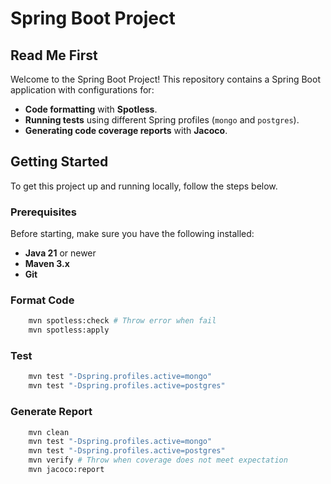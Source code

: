 # Spring Boot Project

## Read Me First

Welcome to the Spring Boot Project! This repository contains a Spring Boot application with configurations for:

- **Code formatting** with **Spotless**.
- **Running tests** using different Spring profiles (`mongo` and `postgres`).
- **Generating code coverage reports** with **Jacoco**.

## Getting Started

To get this project up and running locally, follow the steps below.

### Prerequisites

Before starting, make sure you have the following installed:

- **Java 21** or newer
- **Maven 3.x**
- **Git**

### Format Code
```bash
    mvn spotless:check # Throw error when fail
    mvn spotless:apply
```

### Test
```bash
    mvn test "-Dspring.profiles.active=mongo"
    mvn test "-Dspring.profiles.active=postgres"
```

### Generate Report
```bash
    mvn clean
    mvn test "-Dspring.profiles.active=mongo"
    mvn test "-Dspring.profiles.active=postgres"
    mvn verify # Throw when coverage does not meet expectation
    mvn jacoco:report
```